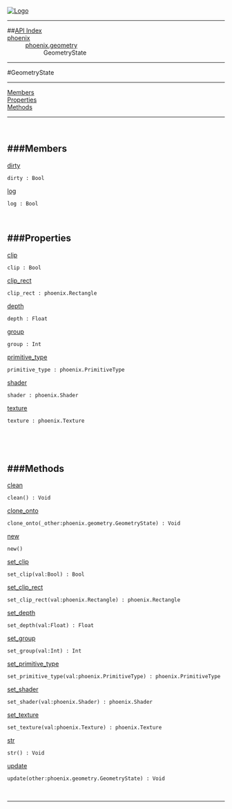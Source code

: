 
[![Logo](../../../images/logo.png)](../../../index.html)

---


##[API Index](../../../api/index.html#phoenix.geometry)   
[phoenix](../)     
&emsp;&emsp;&emsp;[phoenix.geometry](./)   
&emsp;&emsp;&emsp;&emsp;&emsp;&emsp;GeometryState

---

#GeometryState


---


[Members](#Members)   
[Properties](#Properties)   
[Methods](#Methods)   


---

&nbsp;   

<a class="lift" name="Members" ></a>
###Members   
---
<a class="lift" name="dirty" href="#dirty">dirty</a>



`dirty : Bool`

<span class="small_desc_flat">  </span>   

<a class="lift" name="log" href="#log">log</a>



`log : Bool`

<span class="small_desc_flat">  </span>   

&nbsp;   

<a class="lift" name="Properties" ></a>
###Properties   
---
<a class="lift" name="clip" href="#clip">clip</a>



`clip : Bool`

<span class="small_desc_flat">  </span>   

<a class="lift" name="clip_rect" href="#clip_rect">clip_rect</a>



`clip_rect : phoenix.Rectangle`

<span class="small_desc_flat">  </span>   

<a class="lift" name="depth" href="#depth">depth</a>



`depth : Float`

<span class="small_desc_flat">  </span>   

<a class="lift" name="group" href="#group">group</a>



`group : Int`

<span class="small_desc_flat">  </span>   

<a class="lift" name="primitive_type" href="#primitive_type">primitive_type</a>



`primitive_type : phoenix.PrimitiveType`

<span class="small_desc_flat">  </span>   

<a class="lift" name="shader" href="#shader">shader</a>



`shader : phoenix.Shader`

<span class="small_desc_flat">  </span>   

<a class="lift" name="texture" href="#texture">texture</a>



`texture : phoenix.Texture`

<span class="small_desc_flat">  </span>   

&nbsp;   

&nbsp;   

<a class="lift" name="Methods" ></a>
###Methods   
---
<a class="lift" name="clean" href="#clean">clean</a>



`clean() : Void`

<span class="small_desc_flat">  </span>   

<a class="lift" name="clone_onto" href="#clone_onto">clone_onto</a>



`clone_onto(_other:phoenix.geometry.GeometryState) : Void`

<span class="small_desc_flat">  </span>   

<a class="lift" name="new" href="#new">new</a>



`new() `

<span class="small_desc_flat">  </span>   

<a class="lift" name="set_clip" href="#set_clip">set_clip</a>



`set_clip(val:Bool) : Bool`

<span class="small_desc_flat">  </span>   

<a class="lift" name="set_clip_rect" href="#set_clip_rect">set_clip_rect</a>



`set_clip_rect(val:phoenix.Rectangle) : phoenix.Rectangle`

<span class="small_desc_flat">  </span>   

<a class="lift" name="set_depth" href="#set_depth">set_depth</a>



`set_depth(val:Float) : Float`

<span class="small_desc_flat">  </span>   

<a class="lift" name="set_group" href="#set_group">set_group</a>



`set_group(val:Int) : Int`

<span class="small_desc_flat">  </span>   

<a class="lift" name="set_primitive_type" href="#set_primitive_type">set_primitive_type</a>



`set_primitive_type(val:phoenix.PrimitiveType) : phoenix.PrimitiveType`

<span class="small_desc_flat">  </span>   

<a class="lift" name="set_shader" href="#set_shader">set_shader</a>



`set_shader(val:phoenix.Shader) : phoenix.Shader`

<span class="small_desc_flat">  </span>   

<a class="lift" name="set_texture" href="#set_texture">set_texture</a>



`set_texture(val:phoenix.Texture) : phoenix.Texture`

<span class="small_desc_flat">  </span>   

<a class="lift" name="str" href="#str">str</a>



`str() : Void`

<span class="small_desc_flat">  </span>   

<a class="lift" name="update" href="#update">update</a>



`update(other:phoenix.geometry.GeometryState) : Void`

<span class="small_desc_flat">  </span>   



&nbsp;
&nbsp;
&nbsp;

---  


&nbsp;   
&nbsp;   
